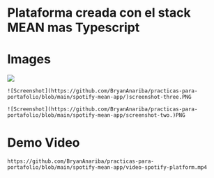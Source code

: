 # Plataforma creada con el stack MEAN mas Typescript


# Images

 ![](creenshot-one.PNG)

    ![Screenshot](https://github.com/BryanAnariba/practicas-para-portafolio/blob/main/spotify-mean-app/)screenshot-three.PNG

    ![Screenshot](https://github.com/BryanAnariba/practicas-para-portafolio/blob/main/spotify-mean-app/screenshot-two.)PNG

# Demo Video 
    https://github.com/BryanAnariba/practicas-para-portafolio/blob/main/spotify-mean-app/video-spotify-platform.mp4
